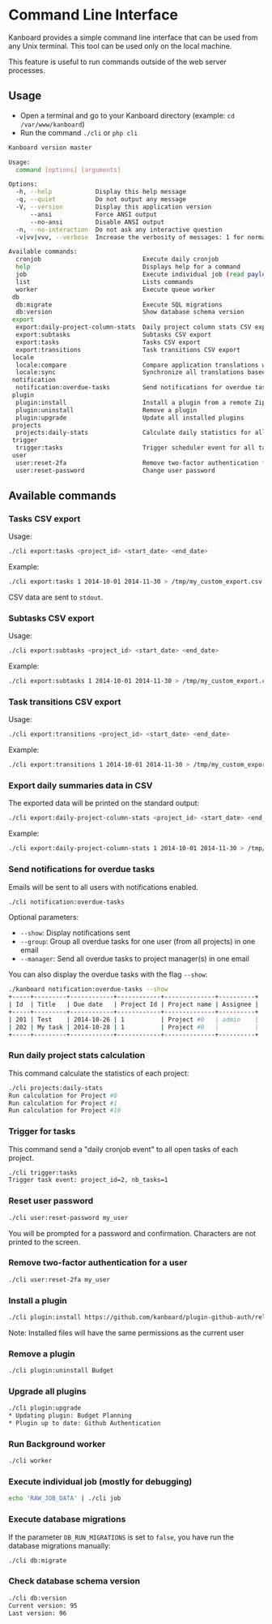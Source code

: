 Command Line Interface
======================

Kanboard provides a simple command line interface that can be used from any Unix terminal.
This tool can be used only on the local machine.

This feature is useful to run commands outside of the web server processes.

Usage
-----

- Open a terminal and go to your Kanboard directory (example: `cd /var/www/kanboard`)
- Run the command `./cli` or `php cli`

```bash
Kanboard version master

Usage:
  command [options] [arguments]

Options:
  -h, --help            Display this help message
  -q, --quiet           Do not output any message
  -V, --version         Display this application version
      --ansi            Force ANSI output
      --no-ansi         Disable ANSI output
  -n, --no-interaction  Do not ask any interactive question
  -v|vv|vvv, --verbose  Increase the verbosity of messages: 1 for normal output, 2 for more verbose output and 3 for debug

Available commands:
  cronjob                            Execute daily cronjob
  help                               Displays help for a command
  job                                Execute individual job (read payload from stdin)
  list                               Lists commands
  worker                             Execute queue worker
 db
  db:migrate                         Execute SQL migrations
  db:version                         Show database schema version
 export
  export:daily-project-column-stats  Daily project column stats CSV export (number of tasks per column and per day)
  export:subtasks                    Subtasks CSV export
  export:tasks                       Tasks CSV export
  export:transitions                 Task transitions CSV export
 locale
  locale:compare                     Compare application translations with the fr_FR locale
  locale:sync                        Synchronize all translations based on the fr_FR locale
 notification
  notification:overdue-tasks         Send notifications for overdue tasks
 plugin
  plugin:install                     Install a plugin from a remote Zip archive
  plugin:uninstall                   Remove a plugin
  plugin:upgrade                     Update all installed plugins
 projects
  projects:daily-stats               Calculate daily statistics for all projects
 trigger
  trigger:tasks                      Trigger scheduler event for all tasks
 user
  user:reset-2fa                     Remove two-factor authentication for a user
  user:reset-password                Change user password
```

Available commands
------------------

### Tasks CSV export

Usage:

```bash
./cli export:tasks <project_id> <start_date> <end_date>
```

Example:

```bash
./cli export:tasks 1 2014-10-01 2014-11-30 > /tmp/my_custom_export.csv
```

CSV data are sent to `stdout`.

### Subtasks CSV export

Usage:

```bash
./cli export:subtasks <project_id> <start_date> <end_date>
```

Example:

```bash
./cli export:subtasks 1 2014-10-01 2014-11-30 > /tmp/my_custom_export.csv
```

### Task transitions CSV export

Usage:

```bash
./cli export:transitions <project_id> <start_date> <end_date>
```

Example:

```bash
./cli export:transitions 1 2014-10-01 2014-11-30 > /tmp/my_custom_export.csv
```

### Export daily summaries data in CSV

The exported data will be printed on the standard output:

```bash
./cli export:daily-project-column-stats <project_id> <start_date> <end_date>
```

Example:

```bash
./cli export:daily-project-column-stats 1 2014-10-01 2014-11-30 > /tmp/my_custom_export.csv
```

### Send notifications for overdue tasks

Emails will be sent to all users with notifications enabled.

```bash
./cli notification:overdue-tasks
```

Optional parameters:

- `--show`: Display notifications sent
- `--group`: Group all overdue tasks for one user (from all projects) in one email
- `--manager`: Send all overdue tasks to project manager(s) in one email

You can also display the overdue tasks with the flag `--show`:

```bash
./kanboard notification:overdue-tasks --show
+-----+---------+------------+------------+--------------+----------+
| Id  | Title   | Due date   | Project Id | Project name | Assignee |
+-----+---------+------------+------------+--------------+----------+
| 201 | Test    | 2014-10-26 | 1          | Project #0   | admin    |
| 202 | My task | 2014-10-28 | 1          | Project #0   |          |
+-----+---------+------------+------------+--------------+----------+
```

### Run daily project stats calculation

This command calculate the statistics of each project:

```bash
./cli projects:daily-stats
Run calculation for Project #0
Run calculation for Project #1
Run calculation for Project #10
```

### Trigger for tasks

This command send a "daily cronjob event" to all open tasks of each project.

```bash
./cli trigger:tasks
Trigger task event: project_id=2, nb_tasks=1
```

### Reset user password

```bash
./cli user:reset-password my_user
```

You will be prompted for a password and confirmation. Characters are not printed to the screen.

### Remove two-factor authentication for a user

```bash
./cli user:reset-2fa my_user
```

### Install a plugin

```bash
./cli plugin:install https://github.com/kanboard/plugin-github-auth/releases/download/v1.0.1/GithubAuth-1.0.1.zip
```

Note: Installed files will have the same permissions as the current user

### Remove a plugin

```bash
./cli plugin:uninstall Budget
```

### Upgrade all plugins

```bash
./cli plugin:upgrade
* Updating plugin: Budget Planning
* Plugin up to date: Github Authentication
```

### Run Background worker

```bash
./cli worker
```

### Execute individual job (mostly for debugging)

```bash
echo 'RAW_JOB_DATA' | ./cli job
```

### Execute database migrations

If the parameter `DB_RUN_MIGRATIONS` is set to `false`, you have run the database migrations manually:

```bash
./cli db:migrate
```

### Check database schema version

```bash
./cli db:version
Current version: 95
Last version: 96
```
